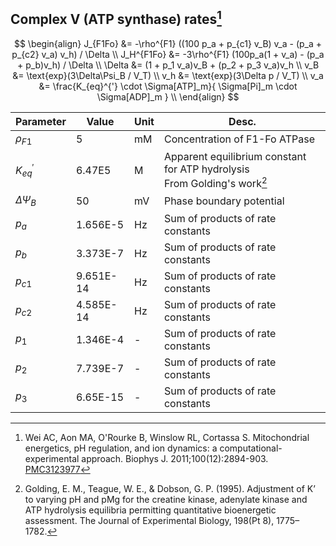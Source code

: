 ## Complex V (ATP synthase) rates[^Wei2011]

$$
\begin{align}
J_{F1Fo} &= -\rho^{F1} ((100 p_a + p_{c1} v_B) v_a - (p_a + p_{c2} v_a) v_h)  / \Delta \\
J_H^{F1Fo} &= -3\rho^{F1} (100p_a(1 + v_a) - (p_a + p_b)v_h) / \Delta \\
\Delta &= (1 + p_1 v_a)v_B + (p_2 + p_3 v_a)v_h \\
v_B &= \text{exp}(3\Delta\Psi_B / V_T)   \\
v_h &= \text{exp}(3\Delta p / V_T)  \\
v_a &= \frac{K_{eq}^{'} \cdot \Sigma[ATP]_m}{ \Sigma[Pi]_m \cdot \Sigma[ADP]_m } \\
\end{align}
$$

| Parameter      | Value     | Unit | Desc.                                                        |
| -------------- | --------- | ---- | ------------------------------------------------------------ |
| $\rho_{F1}$    | 5         | mM   | Concentration of F1-Fo ATPase                                |
| $K_{eq}^{'}$   | 6.47E5    | M    | Apparent equilibrium constant for ATP hydrolysis<br />From Golding's work[^Golding1995] |
| $\Delta\Psi_B$ | 50        | mV   | Phase boundary potential                                     |
| $p_{a}$        | 1.656E-5  | Hz   | Sum of products of rate constants                            |
| $p_{b}$        | 3.373E-7  | Hz   | Sum of products of rate constants                            |
| $p_{c1}$       | 9.651E-14 | Hz   | Sum of products of rate constants                            |
| $p_{c2}$       | 4.585E-14 | Hz   | Sum of products of rate constants                            |
| $p_{1}$        | 1.346E-4  | -    | Sum of products of rate constants                            |
| $p_{2}$        | 7.739E-7  | -    | Sum of products of rate constants                            |
| $p_{3}$        | 6.65E-15  | -    | Sum of products of rate constants                            |



[^Wei2011]: Wei AC, Aon MA, O'Rourke B, Winslow RL, Cortassa S. Mitochondrial energetics, pH regulation, and ion dynamics: a computational-experimental approach. Biophys J. 2011;100(12):2894-903. [PMC3123977](https://www.ncbi.nlm.nih.gov/pmc/articles/PMC3123977/)

[^Golding1995]: Golding, E. M., Teague, W. E., & Dobson, G. P. (1995). Adjustment of K’ to varying pH and pMg for the creatine kinase, adenylate kinase and ATP hydrolysis equilibria permitting quantitative bioenergetic assessment. The Journal of Experimental Biology, 198(Pt 8), 1775–1782.